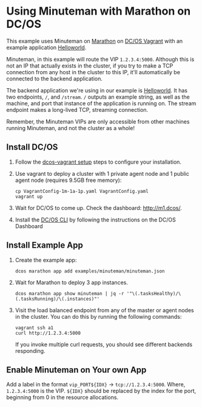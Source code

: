 # Using Minuteman with Marathon on DC/OS

This example uses Minuteman on [Marathon](https://mesosphere.github.io/marathon/) on [DC/OS Vagrant](https://github.com/dcos/dcos-vagrant) with an example application [Helloworld](https://github.com/mesosphere/helloworld).

Minuteman, in this example will route the VIP `1.2.3.4:5000`. Although this is not an IP that actually exists in the cluster, if you try to make a TCP connection from any host in the cluster to this IP, it'll automatically be connected to the backend application.

The backend application we're using in our example is [Helloworld](https://github.com/mesosphere/helloworld). It has two endpoints, `/`, and `/stream`. `/` outputs an example string, as well as the machine, and port that instance of the application is running on. The stream endpoint makes a long-lived TCP, streaming connection.

Remember, the Minuteman VIPs are only accessible from other machines running Minuteman, and not the cluster as a whole!

## Install DC/OS

1. Follow the [dcos-vagrant setup](https://github.com/dcos/dcos-vagrant#setup) steps to configure your installation.
1. Use vagrant to deploy a cluster with 1 private agent node and 1 public agent node (requires 9.5GB free memory):

    ```
    cp VagrantConfig-1m-1a-1p.yaml VagrantConfig.yaml
    vagrant up
    ```
1. Wait for DC/OS to come up. Check the dashboard: <http://m1.dcos/>.
1. Install the [DC/OS CLI](https://dcos.io/docs/latest/usage/cli/) by following the instructions on the DC/OS Dashboard



## Install Example App

1. Create the example app:

    ```
    dcos marathon app add examples/minuteman/minuteman.json
    ```
1. Wait for Marathon to deploy 3 app instances.

    ```
    dcos marathon app show minuteman | jq -r '"\(.tasksHealthy)/\(.tasksRunning)/\(.instances)"'
    ```
1. Visit the load balanced endpoint from any of the master or agent nodes in the cluster.
You can do this by running the following commands:

	```
	vagrant ssh a1
	curl http://1.2.3.4:5000
	```
	If you invoke multiple curl requests, you should see different backends responding.


## Enable Minuteman on Your own App
Add a label in the format `vip_PORT${IDX}` -> `tcp://1.2.3.4:5000`. Where, `1.2.3.4:5000` is the VIP. `${IDX}` should be replaced by the index for the port, beginning from 0 in the resource allocations. 